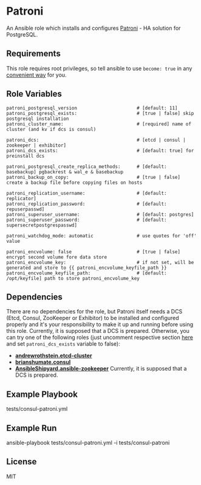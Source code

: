 # Patroni

An Ansible role which installs and configures [Patroni](https://github.com/zalando/patroni/) - HA solution for PostgreSQL.

## Requirements

This role requires root privileges, so tell ansible to use `become: true` in any [convenient way](http://docs.ansible.com/ansible/latest/become.html) for you.

## Role Variables

    patroni_postgresql_version                      # [default: 11]
    patroni_postgresql_exists:                      # [true | false] skip postgresql installation
    patroni_cluster_name:                           # [required] name of cluster (and kv if dcs is consul) 
    
    patroni_dcs:                                    # [etcd | consul | zookeeper | exhibitor]
    patroni_dcs_exists:                             # [default: true] for preinstall dcs
    
    patroni_postgresql_create_replica_methods:      # [default: basebackup] pgbackrest & wal_e & basebackup
    patroni_backup_on_copy:                         # [true | false] create a backup file before copying files on hosts
    
    patroni_replication_username:                   # [default: replicator]
    patroni_replication_password:                   # [default: repuserpasswd]
    patroni_superuser_username:                     # [default: postgres]
    patroni_superuser_password:                     # [default: supersecretpostgrespasswd]
    
    patroni_watchdog_mode: automatic                # use quotes for 'off' value

    patroni_encvolume: false                        # [true | false] encrypt second volume fore data store
    patroni_encvolume_key:                          # if not set, will be generated and store to {{ patroni_encvolume_keyfile_path }}
    patroni_encvolume_keyfile_path:                 # [default: /opt/keyfile] path to store patroni_encvolume_key


## Dependencies

There are no dependencies for the role, but Patroni itself needs a DCS (Etcd, Consul, ZooKeeper or Exhibitor) to be installed and configured properly and it's your responsibility to make it up and running before using this role.
Currently, it is supposed that a DCS is prepared. Otherwise, you can try one of the following roles (just uncomment respective section [here](https://github.com/kostiantyn-nemchenko/ansible-role-patroni/blob/master/meta/main.yml#L28) and set `patroni_dcs_exists` variable to false):

* [**andrewrothstein.etcd-cluster**](https://github.com/andrewrothstein/ansible-etcd-cluster)
* [**brianshumate.consul**](https://github.com/brianshumate/ansible-consul)
* [**AnsibleShipyard.ansible-zookeeper**](https://github.com/AnsibleShipyard/ansible-zookeeper)
Currently, it is supposed that a DCS is prepared.

## Example Playbook

tests/consul-patroni.yml

## Example Run

ansible-playbook tests/consul-patroni.yml -i tests/consul-patroni

## License

MIT
